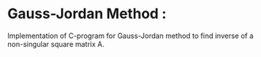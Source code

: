 # Gauss-Jordan Method :
Implementation of C-program for Gauss-Jordan method to find inverse of a non-singular square matrix A.
